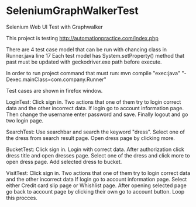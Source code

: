 # SeleniumGraphWalkerTest
Selenium Web UI Test with Graphwalker


This project is testing http://automationpractice.com/index.php

There are 4 test case model that can be run with chancing class in Runner.java line 17
Each test model has System.setProperty() method that past must be updated with geckodriver.exe path before execute.

In order to run project command that must run:
 mvn compile "exec:java" "-Dexec.mainClass=com.company.Runner"  


Test cases are shown in firefox window.


LoginTest:
Click sign in.
Two actions that one of them try to login correct data and the other incorrect data.
If login go to account information page.
Then change the username enter password and save.
Finally logout and go two login page.

SearchTest:
Use searchbar and search the keyword "dress".
Select one of the dress from search result page.
Open dress page by clicking more.

BucketTest:
Click sign in.
Login with correct data.
After authorization click dress title and open dresses page.
Select one of the dress and click more to open dress page.
Add selected dress to bucket.

VisitTest:
Click sign in.
Two actions that one of them try to login correct data and the other incorrect data
If login go to account information page.
Select either Credit card slip page or Whishlist page.
After opening selected page go back to account page by clicking their own go to account button.
Loop this procces.
	


